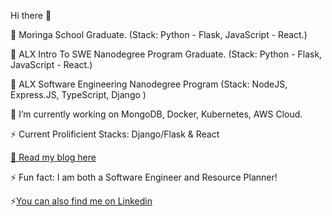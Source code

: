 Hi there 👋

🔭 Moringa School Graduate. (Stack: Python - Flask, JavaScript - React.)

🔭 ALX Intro To SWE Nanodegree Program  Graduate. (Stack: Python - Flask, JavaScript - React.)

🔭  ALX Software Engineering Nanodegree Program (Stack: NodeJS, Express.JS, TypeScript, Django )

🔭 I’m currently working on MongoDB, Docker, Kubernetes, AWS Cloud.

⚡ Current Prolificient Stacks: Django/Flask & React 

[💬 Read my blog here ](https://richard-miruka.hashnode.dev)

⚡ Fun fact: I am both a Software Engineer and Resource Planner!

⚡[You can also find me on Linkedin](https://www.linkedin.com/in/richard-miruka-05083b147)
